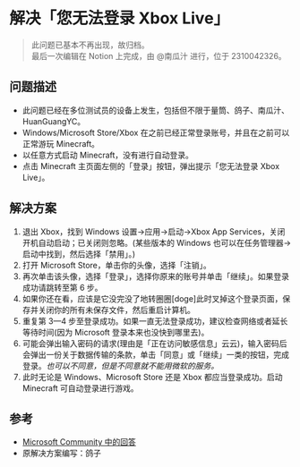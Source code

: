 # 解决「您无法登录 Xbox Live」

> 此问题已基本不再出现，故归档。  
最后一次编辑在 Notion 上完成，由 @南瓜汁 进行，位于 2310042326。

## 问题描述

- 此问题已经在多位测试员的设备上发生，包括但不限于量筒、鸽子、南瓜汁、HuanGuangYC。
- Windows/Microsoft Store/Xbox 在之前已经正常登录账号，并且在之前可以正常游玩 Minecraft。
- 以任意方式启动 Minecraft，没有进行自动登录。
- 点击 Minecraft 主页面左侧的「登录」按钮，弹出提示「您无法登录 Xbox Live」。

## 解决方案

1. 退出 Xbox，找到 Windows 设置→应用→启动→Xbox App Services，关闭开机自动启动；已关闭则忽略。(某些版本的 Windows 也可以在任务管理器→启动中找到，然后选择「禁用」。)
2. 打开 Microsoft Store，单击你的头像，选择「注销」。
3. 再次单击该头像，选择「登录」，选择你原来的账号并单击「继续」。如果登录成功请跳转至第 6 步。
4. 如果你还在看，应该是它没完没了地转圈圈[doge]此时叉掉这个登录页面，保存并关闭你的所有未保存文件，然后重启计算机。
5. 重复第 3—4 步至登录成功。如果一直无法登录成功，建议检查网络或者延长等待时间(因为 Microsoft 登录本来也没快到哪里去)。
6. 可能会弹出输入密码的请求(理由是「正在访问敏感信息」云云)，输入密码后会弹出一份关于数据传输的条款，单击「同意」或「继续」一类的按钮，完成登录。*也可以不同意，但是不同意就不能用微软的服务。*
7. 此时无论是 Windows、Microsoft Store 还是 Xbox 都应当登录成功。启动 Minecraft 可自动登录进行游戏。

## 参考

- [Microsoft Community 中的回答](https://answers.microsoft.com/zh-hans/xbox/forum/all/%e6%82%a8%e6%97%a0%e6%b3%95%e7%99%bb%e5%bd%95xbox/7faf186f-23c0-45b0-9114-c88d551aa7bd)
- 原解决方案编写：鸽子